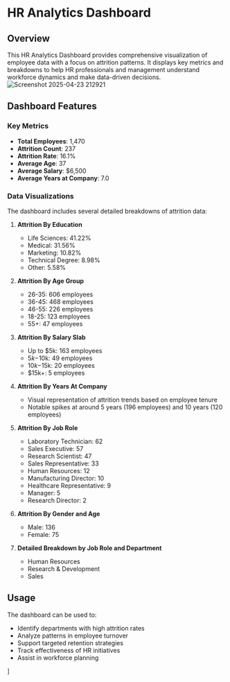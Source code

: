 # HR Analytics Dashboard

## Overview
This HR Analytics Dashboard provides comprehensive visualization of employee data with a focus on attrition patterns. It displays key metrics and breakdowns to help HR professionals and management understand workforce dynamics and make data-driven decisions.
![Screenshot 2025-04-23 212921](https://github.com/user-attachments/assets/55a1cc80-772d-457f-beb0-33b8d19f185d)


## Dashboard Features

### Key Metrics
- **Total Employees**: 1,470
- **Attrition Count**: 237
- **Attrition Rate**: 16.1%
- **Average Age**: 37
- **Average Salary**: $6,500
- **Average Years at Company**: 7.0

### Data Visualizations
The dashboard includes several detailed breakdowns of attrition data:

1. **Attrition By Education**
   - Life Sciences: 41.22%
   - Medical: 31.56%
   - Marketing: 10.82%
   - Technical Degree: 8.98%
   - Other: 5.58%

2. **Attrition By Age Group**
   - 26-35: 606 employees
   - 36-45: 468 employees
   - 46-55: 226 employees
   - 18-25: 123 employees
   - 55+: 47 employees

3. **Attrition By Salary Slab**
   - Up to $5k: 163 employees
   - $5k-$10k: 49 employees
   - $10k-$15k: 20 employees
   - $15k+: 5 employees

4. **Attrition By Years At Company**
   - Visual representation of attrition trends based on employee tenure
   - Notable spikes at around 5 years (196 employees) and 10 years (120 employees)

5. **Attrition By Job Role**
   - Laboratory Technician: 62
   - Sales Executive: 57
   - Research Scientist: 47
   - Sales Representative: 33
   - Human Resources: 12
   - Manufacturing Director: 10
   - Healthcare Representative: 9
   - Manager: 5
   - Research Director: 2

6. **Attrition By Gender and Age**
   - Male: 136
   - Female: 75

7. **Detailed Breakdown by Job Role and Department**
   - Human Resources
   - Research & Development
   - Sales


## Usage
The dashboard can be used to:
- Identify departments with high attrition rates
- Analyze patterns in employee turnover
- Support targeted retention strategies
- Track effectiveness of HR initiatives
- Assist in workforce planning


]
